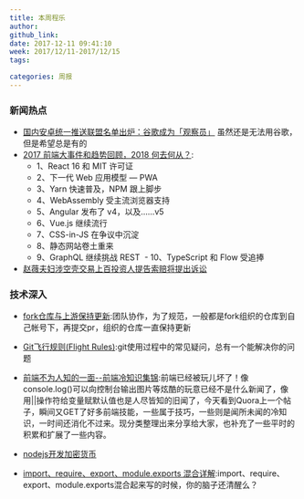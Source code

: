 ```yaml
---
title: 本周程乐
author: 
github_link:
date: 2017-12-11 09:41:10
week: 2017/12/11-2017/12/15
tags:

categories: 周报
---
```


### 新闻热点

- [国内安卓统一推送联盟名单出炉：谷歌成为「观察员」](http://www.sohu.com/a/209853823_465976) 虽然还是无法用谷歌，但是希望总是有的
- [2017 前端大事件和趋势回顾，2018 何去何从？](http://mp.weixin.qq.com/s?__biz=MzAwNDcyNjI3OA==&mid=2650840743&idx=1&sn=b8060aeb2651458bbbd055ca029c153f&chksm=80d3b5ceb7a43cd88ececddba422dc65ed561f3aedf6dd15972c8455b1decea8d49121bb5dc5&mpshare=1&scene=23&srcid=12131qdSNI9BANgNoHmqePtX#rd):
  - 1、React 16 和 MIT 许可证
  - 2、下一代 Web 应用模型 — PWA
  - 3、Yarn 快速普及，NPM 跟上脚步
  - 4、WebAssembly 受主流浏览器支持
  - 5、Angular 发布了 v4，以及……v5
  - 6、Vue.js 继续流行
  - 7、CSS-in-JS 在争议中沉淀
  - 8、静态网站卷土重来
  - 9、GraphQL 继续挑战 REST
  - 10、TypeScript 和 Flow 受追捧
- [赵薇夫妇涉空壳交易上百投资人提告索赔将提出诉讼](http://baijiahao.baidu.com/s?id=1583851071258344749&wfr=spider&for=pc)

### 技术深入
- [fork仓库与上游保持更新](https://github.com/k88hudson/git-flight-rules/blob/master/README_zh-cn.md#%E6%88%91%E4%B8%8D%E7%9F%A5%E9%81%93%E6%88%91%E5%81%9A%E9%94%99%E4%BA%86%E4%BA%9B%E4%BB%80%E4%B9%88https://www.cnblogs.com/CrazySL/p/5885498.html):团队协作，为了规范，一般都是fork组织的仓库到自己帐号下，再提交pr，组织的仓库一直保持更新

- [Git飞行规则(Flight Rules)](https://github.com/k88hudson/git-flight-rules/blob/master/README_zh-cn.md#%E6%88%91%E4%B8%8D%E7%9F%A5%E9%81%93%E6%88%91%E5%81%9A%E9%94%99%E4%BA%86%E4%BA%9B%E4%BB%80%E4%B9%88):git使用过程中的常见疑问，总有一个能解决你的问题
- [前端不为人知的一面--前端冷知识集锦](http://www.cnblogs.com/Wayou/p/things_you_dont_know_about_frontend.html):前端已经被玩儿坏了！像console.log()可以向控制台输出图片等炫酷的玩意已经不是什么新闻了，像用||操作符给变量赋默认值也是人尽皆知的旧闻了，今天看到Quora上一个帖子，瞬间又GET了好多前端技能，一些属于技巧，一些则是闻所未闻的冷知识，一时间还消化不过来。现分类整理出来分享给大家，也补充了一些平时的积累和扩展了一些内容。
- [nodejs开发加密货币](http://8btc.com/thread-27448-1-1.html)
- [import、require、export、module.exports 混合详解](http://mp.weixin.qq.com/s?__biz=MjM5MTA1MjAxMQ==&mid=2651227435&idx=2&sn=3ebe8df545436c3ef2cd1443305a5a4e&chksm=bd495caf8a3ed5b9f486b207866f7635ab95589d00cd03dc0ead2496aeb0f457c9fabe056230&mpshare=1&scene=23&srcid=1213nUgw2uUWeW5WI0UNC1Cz#rd):import、require、export、module.exports混合起来写的时候，你的脑子还清醒么？
